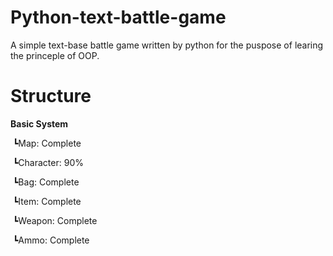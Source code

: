 # Python-text-battle-game
A simple text-base battle game written by python for the puspose of learing the princeple of OOP.

<h1>Structure</h1>
<p nowrap><b>Basic System</b></p>
  <p nowrap>&nbsp┗Map: Complete</p>
  <p nowrap>&nbsp┗Character: 90%</p>
  <p nowrap>&nbsp┗Bag: Complete</p>
  <p nowrap>&nbsp┗Item: Complete</p>
  <p nowrap>&nbsp┗Weapon: Complete</p>
  <p nowrap>&nbsp┗Ammo: Complete</p>
